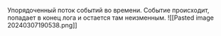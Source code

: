 Упорядоченный поток событий во времени. Событие происходит, попадает в конец лога и остается там неизменным.
![[Pasted image 20240307190538.png]]